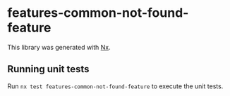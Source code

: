 # features-common-not-found-feature

This library was generated with [Nx](https://nx.dev).

## Running unit tests

Run `nx test features-common-not-found-feature` to execute the unit tests.
